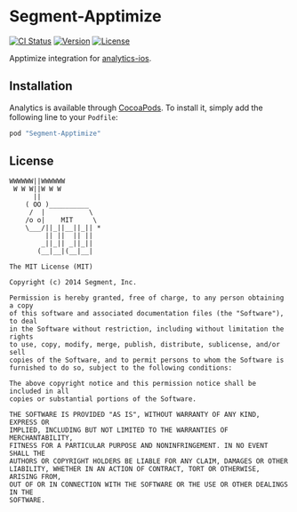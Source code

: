 # Segment-Apptimize

[![CI Status](http://img.shields.io/travis/segment-integrations/analytics-ios-integration-apptimize.svg?style=flat)](https://travis-ci.org/segment-integrations/analytics-ios-integration-apptimize)
[![Version](https://img.shields.io/cocoapods/v/Segment-Apptimize.svg?style=flat)](http://cocoapods.org/pods/Segment-Apptimize)
[![License](https://img.shields.io/cocoapods/l/Segment-Apptimize.svg?style=flat)](http://cocoapods.org/pods/Segment-Apptimize)

Apptimize integration for [analytics-ios](https://github.com/segmentio/analytics-ios).

## Installation

Analytics is available through [CocoaPods](http://cocoapods.org). To install
it, simply add the following line to your `Podfile`:

```ruby
pod "Segment-Apptimize"
```

## License

```
WWWWWW||WWWWWW
 W W W||W W W
      ||
    ( OO )__________
     /  |           \
    /o o|    MIT     \
    \___/||_||__||_|| *
         || ||  || ||
        _||_|| _||_||
       (__|__|(__|__|

The MIT License (MIT)

Copyright (c) 2014 Segment, Inc.

Permission is hereby granted, free of charge, to any person obtaining a copy
of this software and associated documentation files (the "Software"), to deal
in the Software without restriction, including without limitation the rights
to use, copy, modify, merge, publish, distribute, sublicense, and/or sell
copies of the Software, and to permit persons to whom the Software is
furnished to do so, subject to the following conditions:

The above copyright notice and this permission notice shall be included in all
copies or substantial portions of the Software.

THE SOFTWARE IS PROVIDED "AS IS", WITHOUT WARRANTY OF ANY KIND, EXPRESS OR
IMPLIED, INCLUDING BUT NOT LIMITED TO THE WARRANTIES OF MERCHANTABILITY,
FITNESS FOR A PARTICULAR PURPOSE AND NONINFRINGEMENT. IN NO EVENT SHALL THE
AUTHORS OR COPYRIGHT HOLDERS BE LIABLE FOR ANY CLAIM, DAMAGES OR OTHER
LIABILITY, WHETHER IN AN ACTION OF CONTRACT, TORT OR OTHERWISE, ARISING FROM,
OUT OF OR IN CONNECTION WITH THE SOFTWARE OR THE USE OR OTHER DEALINGS IN THE
SOFTWARE.
```

